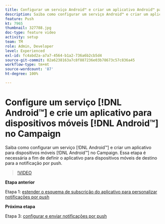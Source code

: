 ```yaml
---
title: Configurar um serviço Android™ e criar um aplicativo Android™ para dispositivos móveis no Campaign
description: Saiba como configurar um serviço Android™ e criar um aplicativo Android™ para dispositivos móveis no Campaign.
feature: Push
kt: 7965
thumbnail: 327788.jpg
doc-type: feature video
activity: setup
team: TM
role: Admin, Developer
level: Experienced
exl-id: fc4abd2a-a7a7-4564-b1a2-736a6b2cb5d4
source-git-commit: 02a6238163a7c8f887236e03b78673c57c836a45
workflow-type: tm+mt
source-wordcount: '87'
ht-degree: 100%

---
```


# Configure um serviço [!DNL Android™] e crie um aplicativo para dispositivos móveis [!DNL Android™] no Campaign

Saiba como configurar um serviço [!DNL Android™] e criar um aplicativo para dispositivos móveis [!DNL Android™] no Campaign. Essa etapa é necessária a fim de definir o aplicativo para dispositivos móveis de destino para a notificação por push.

>[!VIDEO](https://video.tv.adobe.com/v/327788?quality=12)

**Etapa anterior**

Etapa 1: [estender o esquema de subscrição do aplicativo para personalizar notificações por push](/help/tutorial-get-started-with-push-notifications-for-android/extend-the-app-subscription-schema.md)

**Próxima etapa**

Etapa 3: [configurar e enviar notificações por push](/help/tutorial-get-started-with-push-notifications-for-android/configure-and-send-push-notifications.md)
